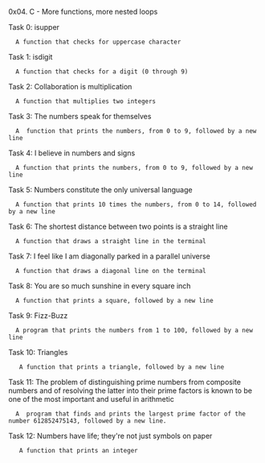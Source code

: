 0x04. C - More functions, more nested loops

Task 0: isupper

      A function that checks for uppercase character
Task 1: isdigit

      A function that checks for a digit (0 through 9)
Task 2: Collaboration is multiplication

      A function that multiplies two integers
Task 3: The numbers speak for themselves

      A  function that prints the numbers, from 0 to 9, followed by a new line
Task 4: I believe in numbers and signs

      A function that prints the numbers, from 0 to 9, followed by a new line
Task 5: Numbers constitute the only universal language

      A function that prints 10 times the numbers, from 0 to 14, followed by a new line
Task 6: The shortest distance between two points is a straight line

      A function that draws a straight line in the terminal
Task 7: I feel like I am diagonally parked in a parallel universe

      A function that draws a diagonal line on the terminal
Task 8: You are so much sunshine in every square inch

      A function that prints a square, followed by a new line
Task 9: Fizz-Buzz

      A program that prints the numbers from 1 to 100, followed by a new line
Task 10: Triangles

       A function that prints a triangle, followed by a new line 
Task 11: The problem of distinguishing prime numbers from composite numbers and of resolving the latter into their prime factors is known to be one of the most important and useful in arithmetic

      A  program that finds and prints the largest prime factor of the number 612852475143, followed by a new line.
Task 12: Numbers have life; they're not just symbols on paper

       A function that prints an integer
